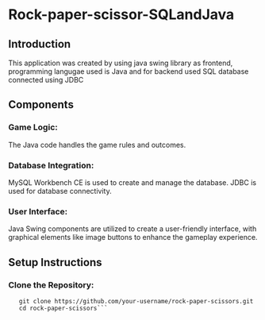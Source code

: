 # Rock-paper-scissor-SQLandJava
## Introduction
This application was created by using java swing library as frontend, programming langugae used is Java and for backend used SQL database connected using JDBC
## Components
### Game Logic: 
The Java code handles the game rules and outcomes.
### Database Integration: 
MySQL Workbench CE is used to create and manage the database. JDBC is used for database connectivity.
### User Interface: 
Java Swing components are utilized to create a user-friendly interface, with graphical elements like image buttons to enhance the gameplay experience.
## Setup Instructions
### Clone the Repository:
```
   git clone https://github.com/your-username/rock-paper-scissors.git
   cd rock-paper-scissors```
